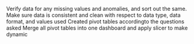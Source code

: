Verify data for any missing values and anomalies, and sort out the same.
Make sure data is consistent and clean with respect to data type, data format, and values used
Created pivot tables accordingto the questions asked
Merge all pivot tables into one dashboard and apply slicer to make dynamic
